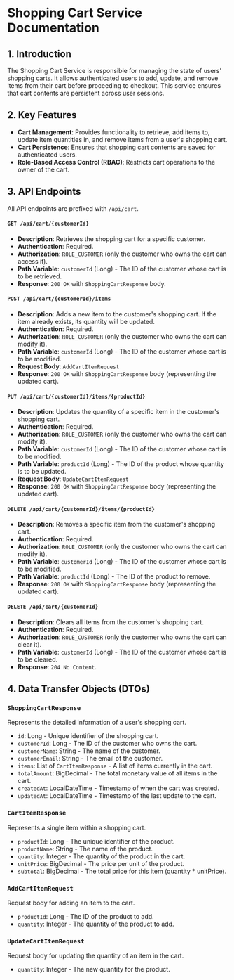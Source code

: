 # Shopping Cart Service Documentation

## 1. Introduction

The Shopping Cart Service is responsible for managing the state of users' shopping carts. It allows authenticated users to add, update, and remove items from their cart before proceeding to checkout. This service ensures that cart contents are persistent across user sessions.

## 2. Key Features

*   **Cart Management**: Provides functionality to retrieve, add items to, update item quantities in, and remove items from a user's shopping cart.
*   **Cart Persistence**: Ensures that shopping cart contents are saved for authenticated users.
*   **Role-Based Access Control (RBAC)**: Restricts cart operations to the owner of the cart.

## 3. API Endpoints

All API endpoints are prefixed with `/api/cart`.

#### `GET /api/cart/{customerId}`
*   **Description**: Retrieves the shopping cart for a specific customer.
*   **Authentication**: Required.
*   **Authorization**: `ROLE_CUSTOMER` (only the customer who owns the cart can access it).
*   **Path Variable**: `customerId` (Long) - The ID of the customer whose cart is to be retrieved.
*   **Response**: `200 OK` with `ShoppingCartResponse` body.

#### `POST /api/cart/{customerId}/items`
*   **Description**: Adds a new item to the customer's shopping cart. If the item already exists, its quantity will be updated.
*   **Authentication**: Required.
*   **Authorization**: `ROLE_CUSTOMER` (only the customer who owns the cart can modify it).
*   **Path Variable**: `customerId` (Long) - The ID of the customer whose cart is to be modified.
*   **Request Body**: `AddCartItemRequest`
*   **Response**: `200 OK` with `ShoppingCartResponse` body (representing the updated cart).

#### `PUT /api/cart/{customerId}/items/{productId}`
*   **Description**: Updates the quantity of a specific item in the customer's shopping cart.
*   **Authentication**: Required.
*   **Authorization**: `ROLE_CUSTOMER` (only the customer who owns the cart can modify it).
*   **Path Variable**: `customerId` (Long) - The ID of the customer whose cart is to be modified.
*   **Path Variable**: `productId` (Long) - The ID of the product whose quantity is to be updated.
*   **Request Body**: `UpdateCartItemRequest`
*   **Response**: `200 OK` with `ShoppingCartResponse` body (representing the updated cart).

#### `DELETE /api/cart/{customerId}/items/{productId}`
*   **Description**: Removes a specific item from the customer's shopping cart.
*   **Authentication**: Required.
*   **Authorization**: `ROLE_CUSTOMER` (only the customer who owns the cart can modify it).
*   **Path Variable**: `customerId` (Long) - The ID of the customer whose cart is to be modified.
*   **Path Variable**: `productId` (Long) - The ID of the product to remove.
*   **Response**: `200 OK` with `ShoppingCartResponse` body (representing the updated cart).

#### `DELETE /api/cart/{customerId}`
*   **Description**: Clears all items from the customer's shopping cart.
*   **Authentication**: Required.
*   **Authorization**: `ROLE_CUSTOMER` (only the customer who owns the cart can clear it).
*   **Path Variable**: `customerId` (Long) - The ID of the customer whose cart is to be cleared.
*   **Response**: `204 No Content`.

## 4. Data Transfer Objects (DTOs)

### `ShoppingCartResponse`
Represents the detailed information of a user's shopping cart.
*   `id`: Long - Unique identifier of the shopping cart.
*   `customerId`: Long - The ID of the customer who owns the cart.
*   `customerName`: String - The name of the customer.
*   `customerEmail`: String - The email of the customer.
*   `items`: List of `CartItemResponse` - A list of items currently in the cart.
*   `totalAmount`: BigDecimal - The total monetary value of all items in the cart.
*   `createdAt`: LocalDateTime - Timestamp of when the cart was created.
*   `updatedAt`: LocalDateTime - Timestamp of the last update to the cart.

### `CartItemResponse`
Represents a single item within a shopping cart.
*   `productId`: Long - The unique identifier of the product.
*   `productName`: String - The name of the product.
*   `quantity`: Integer - The quantity of the product in the cart.
*   `unitPrice`: BigDecimal - The price per unit of the product.
*   `subtotal`: BigDecimal - The total price for this item (quantity * unitPrice).

### `AddCartItemRequest`
Request body for adding an item to the cart.
*   `productId`: Long - The ID of the product to add.
*   `quantity`: Integer - The quantity of the product to add.

### `UpdateCartItemRequest`
Request body for updating the quantity of an item in the cart.
*   `quantity`: Integer - The new quantity for the product.
